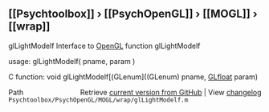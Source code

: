 ## [[Psychtoolbox]] &#8250; [[PsychOpenGL]] &#8250; [[MOGL]] &#8250; [[wrap]]

glLightModelf  Interface to [OpenGL](OpenGL) function glLightModelf  
  
usage:  glLightModelf( pname, param )  
  
C function:  void glLightModelf[(GLenum]((GLenum) pname, [GLfloat](GLfloat) param)  




<div class="code_header" style="text-align:right;">
  <span style="float:left;">Path&nbsp;&nbsp;</span> <span class="counter">Retrieve <a href=
  "https://raw.github.com/Psychtoolbox-3/Psychtoolbox-3/beta/Psychtoolbox/PsychOpenGL/MOGL/wrap/glLightModelf.m">current version from GitHub</a> | View <a href=
  "https://github.com/Psychtoolbox-3/Psychtoolbox-3/commits/beta/Psychtoolbox/PsychOpenGL/MOGL/wrap/glLightModelf.m">changelog</a></span>
</div>
<div class="code">
  <code>Psychtoolbox/PsychOpenGL/MOGL/wrap/glLightModelf.m</code>
</div>

